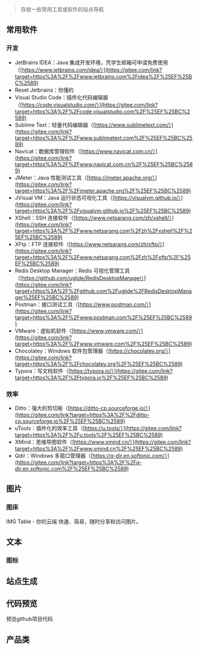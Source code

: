 

> 存放一些常用工具或软件的站点导航

## 常用软件

### 开发

*   JetBrains IDEA：Java 集成开发环境，凭学生邮箱可申请免费使用（[https://www.jetbrains.com/idea/）](https://gitee.com/link?target=https%3A%2F%2Fwww.jetbrains.com%2Fidea%2F%25EF%25BC%2589)
*   Reset Jetbrains：你懂的
*   Visual Studio Code：插件化代码编辑器（[https://code.visualstudio.com/）](https://gitee.com/link?target=https%3A%2F%2Fcode.visualstudio.com%2F%25EF%25BC%2589)
*   Sublime Text：轻量代码编辑器（[https://www.sublimetext.com/）](https://gitee.com/link?target=https%3A%2F%2Fwww.sublimetext.com%2F%25EF%25BC%2589)
*   Navicat：数据库管理软件（[https://www.navicat.com.cn/）](https://gitee.com/link?target=https%3A%2F%2Fwww.navicat.com.cn%2F%25EF%25BC%2589)
*   JMeter：Java 性能测试工具（[https://jmeter.apache.org/）](https://gitee.com/link?target=https%3A%2F%2Fjmeter.apache.org%2F%25EF%25BC%2589)
*   JVisual VM：Java 运行状态可视化工具（[https://visualvm.github.io/）](https://gitee.com/link?target=https%3A%2F%2Fvisualvm.github.io%2F%25EF%25BC%2589)
*   XShell：SSH 连接软件（[https://www.netsarang.com/zh/xshell/）](https://gitee.com/link?target=https%3A%2F%2Fwww.netsarang.com%2Fzh%2Fxshell%2F%25EF%25BC%2589)
*   XFtp：FTP 连接软件（[https://www.netsarang.com/zh/xftp/）](https://gitee.com/link?target=https%3A%2F%2Fwww.netsarang.com%2Fzh%2Fxftp%2F%25EF%25BC%2589)
*   Redis Desktop Manager：Redis 可视化管理工具（[https://github.com/uglide/RedisDesktopManager）](https://gitee.com/link?target=https%3A%2F%2Fgithub.com%2Fuglide%2FRedisDesktopManager%25EF%25BC%2589)
*   Postman：接口测试工具（[https://www.postman.com/）](https://gitee.com/link?target=https%3A%2F%2Fwww.postman.com%2F%25EF%25BC%2589)
*   VMware：虚拟机软件（[https://www.vmware.com/）](https://gitee.com/link?target=https%3A%2F%2Fwww.vmware.com%2F%25EF%25BC%2589)
*   Chocolatey：Windows 软件包管理器（[https://chocolatey.org/）](https://gitee.com/link?target=https%3A%2F%2Fchocolatey.org%2F%25EF%25BC%2589)
*   Typora：写文档软件（[https://typora.io/）](https://gitee.com/link?target=https%3A%2F%2Ftypora.io%2F%25EF%25BC%2589)

### 效率

*   Ditto：强大的剪切板（[https://ditto-cp.sourceforge.io/）](https://gitee.com/link?target=https%3A%2F%2Fditto-cp.sourceforge.io%2F%25EF%25BC%2589)
*   uTools：插件化的效率工具（[https://u.tools/）](https://gitee.com/link?target=https%3A%2F%2Fu.tools%2F%25EF%25BC%2589)
*   XMind：思维导图软件（[https://www.xmind.cn/）](https://gitee.com/link?target=https%3A%2F%2Fwww.xmind.cn%2F%25EF%25BC%2589)
*   Qdir：Windows 多窗口管理器（[https://q-dir.en.softonic.com/）](https://gitee.com/link?target=https%3A%2F%2Fq-dir.en.softonic.com%2F%25EF%25BC%2589)

## 图片

### 图床

<CardGrid>  

<LinkCard icon="minute:doc-line" title="IMG Table" href="https://imgtbl.com/">IMG Table - 你的云端 快速、简易，随时分享和访问图片。</LinkCard> 

</CardGrid>

## 文本

### 图标

<CardGrid>  

<LinkCard icon="https://iconify.design/favicon.ico" title="iconify" href="https://icon-sets.iconify.design/"></LinkCard> 

<LinkCard icon="minute:doc-line" title="xicons" href="https://www.xicons.org/"></LinkCard> 

</CardGrid>

## 站点生成

<CardGrid>  

<LinkCard icon="https://cn.wordpress.org/favicon.ico" title="WordPress" href="https://cn.wordpress.org/"></LinkCard> 

<LinkCard icon="https://vitepress.dev/favicon.ico" title="VitePress" href="https://vitepress.dev/"></LinkCard> 

<LinkCard icon="https://v2.vuepress.vuejs.org/favicon.ico" title="VuePress" href="https://v2.vuepress.vuejs.org/"></LinkCard> 

<LinkCard icon="https://hexo.io/zh-cn/favicon.ico" title="Hexo" href="https://hexo.io/zh-cn/" ></LinkCard> 

</CardGrid>

## 代码预览

<CardGrid>  

<LinkCard icon="https://github1s.com/favicon.ico" title="Github1s" href="https://github1s.com/">

预览github项目代码

</LinkCard> 

</CardGrid>

## 产品类



